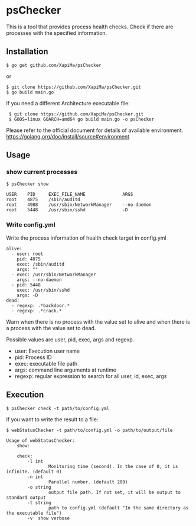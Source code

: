 # psChecker
This is a tool that provides process health checks.
Check if there are processes with the specified information.

## Installation
```
$ go get github.com/XapiMa/psChecker
```

or

```
$ git clone https://github.com/XapiMa/psChecker.git
$ go build main.go
```

If you need a different Architecture executable file:

```
 $ git clone https://github.com/XapiMa/psChecker.git
 $ GOOS=linux GOARCH=amd64 go build main.go -o psChecker
```
Please refer to the official document for details of available environment.
https://golang.org/doc/install/source#environment


## Usage
### show current processes
```
$ psChecker show

USER    PID     EXEC_FILE_NAME              ARGS 
root    4875    /sbin/auditd    
root    4988    /usr/sbin/NetworkManager    --no-daemon
root    5448    /usr/sbin/sshd              -D
```


### Write config.yml
Write the process information of health check target in config.yml

```
alive:
  - user: root
    pid: 4875
    exec: /sbin/auditd
    args: ""
  - exec: /usr/sbin/NetworkManager
    args: --no-daemon
  - pid: 5448
    exec: /usr/sbin/sshd
    args: -D
dead:
  - regexp: .*backdoor.*
  - regexp: .*crack.*
```

Warn when there is no process with the value set to alive and when there is a process with the value set to dead.

Possible values are user, pid, exec, args and regexp.
- user: Execution user name
- pid: Process ID
- exec: executable file path
- args: command line arguments at runtime
- regexp: regular expression to search for all user, id, exec, args


## Execution

```
$ psChecker check -t path/to/config.yml
```

If you want to write the result to a file:
```
$ webStatusChecker -t path/to/config.yml -o path/to/output/file
```

```
Usage of webStatusChecker:
    show:
    
    check: 
        -l int
                Monitoring time (second). In the case of 0, it is infinite. (default 0)
        -n int
                Parallel number. (default 200)
        -o string
                output file path. If not set, it will be output to standard output
        -t string
                path to config.yml (default "In the same directory as the executable file")
        -v	show verbose
```

